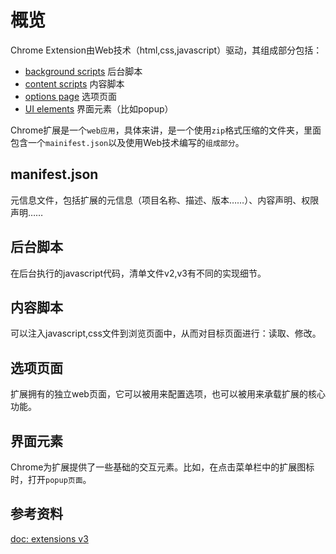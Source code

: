 # 概览

Chrome Extension由Web技术（html,css,javascript）驱动，其组成部分包括：

- [background scripts](https://developer.chrome.com/docs/extensions/mv3/background_pages/) 后台脚本
- [content scripts](https://developer.chrome.com/docs/extensions/mv3/content_scripts/) 内容脚本
- [options page](https://developer.chrome.com/docs/extensions/mv3/options/) 选项页面
-  [UI elements](https://developer.chrome.com/docs/extensions/mv3/user_interface/) 界面元素（比如popup）

Chrome扩展是一个`web应用`，具体来讲，是一个使用`zip`格式压缩的文件夹，里面包含一个`mainifest.json`以及使用Web技术编写的`组成部分`。

## manifest.json

元信息文件，包括扩展的元信息（项目名称、描述、版本……）、内容声明、权限声明……

## 后台脚本

在后台执行的javascript代码，清单文件v2,v3有不同的实现细节。

## 内容脚本

可以注入javascript,css文件到浏览页面中，从而对目标页面进行：读取、修改。

## 选项页面

扩展拥有的独立web页面，它可以被用来配置选项，也可以被用来承载扩展的核心功能。

## 界面元素

Chrome为扩展提供了一些基础的交互元素。比如，在点击菜单栏中的扩展图标时，打开`popup页面`。

## 参考资料

[doc: extensions v3](https://developer.chrome.com/docs/extensions/mv3/getstarted/)

